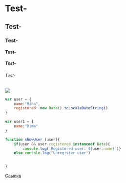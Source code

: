 # Test-
## Test-
### Test-
#### Test-
##### Test-
###### Test-


![](https://cs13.pikabu.ru/post_img/2019/11/06/4/1573013210138411046.webp)


```js 
var user = {
    name:"Miha",
    registered: new Date().toLocaleDateString()
}

var user1 = {
    name:"Dima"
}

function showUser (user){
    if(user && user.registered instanceof Date){
        console.log(`Registered user: ${user.name}`)}
    else console.log("Unregister user")
    

}
```

[Ссылка](https://js-lessons.glitch.me/literals)
